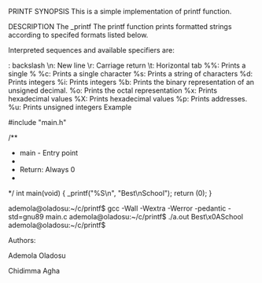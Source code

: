 PRINTF
SYNOPSIS
This is a simple implementation of printf function.

DESCRIPTION
The _printf The printf function prints formatted strings according to specifed formats listed below.

Interpreted sequences and available specifiers are:

\: backslash
\n: New line
\r: Carriage return
\t: Horizontal tab
%%: Prints a single %
%c: Prints a single character
%s: Prints a string of characters
%d: Prints integers
%i: Prints integers
%b: Prints the binary representation of an unsigned decimal.
%o: Prints the octal representation
%x: Prints hexadecimal values
%X: Prints hexadecimal values
%p: Prints addresses.
%u: Prints unsigned integers
Example

#include "main.h"

/**
 * main - Entry point
 *
 * Return: Always 0
 *
 */
int main(void)
{
    _printf("%S\n", "Best\nSchool");
    return (0);
}

ademola@oladosu:~/c/printf$ gcc -Wall -Wextra -Werror -pedantic -std=gnu89 main.c 
ademola@oladosu:~/c/printf$ ./a.out
Best\x0ASchool
ademola@oladosu:~/c/printf$

Authors:

Ademola Oladosu

Chidimma Agha
